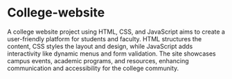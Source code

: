 # College-website
A college website project using HTML, CSS, and JavaScript aims to create a user-friendly platform for students and faculty. 
HTML structures the content, CSS styles the layout and design, while JavaScript adds interactivity like dynamic menus and form validation. 
The site showcases campus events, academic programs, and resources, enhancing communication and accessibility for the college community.

